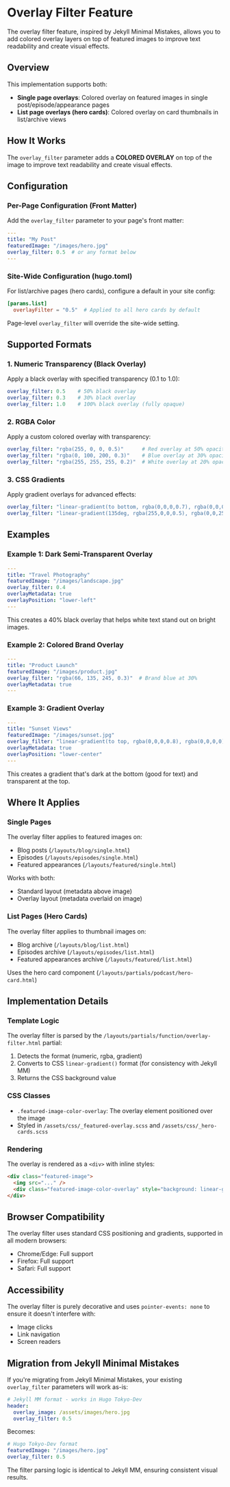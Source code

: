 # Overlay Filter Feature

The overlay filter feature, inspired by Jekyll Minimal Mistakes, allows you to add colored overlay layers on top of featured images to improve text readability and create visual effects.

## Overview

This implementation supports both:
- **Single page overlays**: Colored overlay on featured images in single post/episode/appearance pages
- **List page overlays (hero cards)**: Colored overlay on card thumbnails in list/archive views

## How It Works

The `overlay_filter` parameter adds a **COLORED OVERLAY** on top of the image to improve text readability and create visual effects.

## Configuration

### Per-Page Configuration (Front Matter)

Add the `overlay_filter` parameter to your page's front matter:

```yaml
---
title: "My Post"
featuredImage: "/images/hero.jpg"
overlay_filter: 0.5  # or any format below
---
```

### Site-Wide Configuration (hugo.toml)

For list/archive pages (hero cards), configure a default in your site config:

```toml
[params.list]
  overlayFilter = "0.5"  # Applied to all hero cards by default
```

Page-level `overlay_filter` will override the site-wide setting.

## Supported Formats

### 1. Numeric Transparency (Black Overlay)

Apply a black overlay with specified transparency (0.1 to 1.0):

```yaml
overlay_filter: 0.5    # 50% black overlay
overlay_filter: 0.3    # 30% black overlay
overlay_filter: 1.0    # 100% black overlay (fully opaque)
```

### 2. RGBA Color

Apply a custom colored overlay with transparency:

```yaml
overlay_filter: "rgba(255, 0, 0, 0.5)"      # Red overlay at 50% opacity
overlay_filter: "rgba(0, 100, 200, 0.3)"    # Blue overlay at 30% opacity
overlay_filter: "rgba(255, 255, 255, 0.2)"  # White overlay at 20% opacity
```

### 3. CSS Gradients

Apply gradient overlays for advanced effects:

```yaml
overlay_filter: "linear-gradient(to bottom, rgba(0,0,0,0.7), rgba(0,0,0,0.3))"
overlay_filter: "linear-gradient(135deg, rgba(255,0,0,0.5), rgba(0,0,255,0.5))"
```

## Examples

### Example 1: Dark Semi-Transparent Overlay

```yaml
---
title: "Travel Photography"
featuredImage: "/images/landscape.jpg"
overlay_filter: 0.4
overlayMetadata: true
overlayPosition: "lower-left"
---
```

This creates a 40% black overlay that helps white text stand out on bright images.

### Example 2: Colored Brand Overlay

```yaml
---
title: "Product Launch"
featuredImage: "/images/product.jpg"
overlay_filter: "rgba(66, 135, 245, 0.3)"  # Brand blue at 30%
overlayMetadata: true
---
```

### Example 3: Gradient Overlay

```yaml
---
title: "Sunset Views"
featuredImage: "/images/sunset.jpg"
overlay_filter: "linear-gradient(to top, rgba(0,0,0,0.8), rgba(0,0,0,0))"
overlayMetadata: true
overlayPosition: "lower-center"
---
```

This creates a gradient that's dark at the bottom (good for text) and transparent at the top.

## Where It Applies

### Single Pages

The overlay filter applies to featured images on:
- Blog posts (`/layouts/blog/single.html`)
- Episodes (`/layouts/episodes/single.html`)
- Featured appearances (`/layouts/featured/single.html`)

Works with both:
- Standard layout (metadata above image)
- Overlay layout (metadata overlaid on image)

### List Pages (Hero Cards)

The overlay filter applies to thumbnail images on:
- Blog archive (`/layouts/blog/list.html`)
- Episodes archive (`/layouts/episodes/list.html`)
- Featured appearances archive (`/layouts/featured/list.html`)

Uses the hero card component (`/layouts/partials/podcast/hero-card.html`)

## Implementation Details

### Template Logic

The overlay filter is parsed by the `/layouts/partials/function/overlay-filter.html` partial:

1. Detects the format (numeric, rgba, gradient)
2. Converts to CSS `linear-gradient()` format (for consistency with Jekyll MM)
3. Returns the CSS background value

### CSS Classes

- `.featured-image-color-overlay`: The overlay element positioned over the image
- Styled in `/assets/css/_featured-overlay.scss` and `/assets/css/_hero-cards.scss`

### Rendering

The overlay is rendered as a `<div>` with inline styles:

```html
<div class="featured-image">
  <img src="..." />
  <div class="featured-image-color-overlay" style="background: linear-gradient(...)"></div>
</div>
```

## Browser Compatibility

The overlay filter uses standard CSS positioning and gradients, supported in all modern browsers:
- Chrome/Edge: Full support
- Firefox: Full support
- Safari: Full support

## Accessibility

The overlay filter is purely decorative and uses `pointer-events: none` to ensure it doesn't interfere with:
- Image clicks
- Link navigation
- Screen readers

## Migration from Jekyll Minimal Mistakes

If you're migrating from Jekyll Minimal Mistakes, your existing `overlay_filter` parameters will work as-is:

```yaml
# Jekyll MM format - works in Hugo Tokyo-Dev
header:
  overlay_image: /assets/images/hero.jpg
  overlay_filter: 0.5
```

Becomes:

```yaml
# Hugo Tokyo-Dev format
featuredImage: "/images/hero.jpg"
overlay_filter: 0.5
```

The filter parsing logic is identical to Jekyll MM, ensuring consistent visual results.
